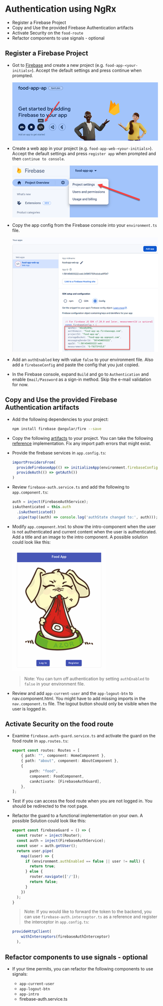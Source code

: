 # Authentication using NgRx

- Register a Firebase Project
- Copy and Use the provided Firebase Authentication artifacts
- Activate Security on the `food-route`
- Refactor components to use signals - optional

## Register a Firebase Project

-   Got to [Firebase](https://console.firebase.google.com/) and create a new project (e.g. `food-app-<your-initials>`). Accept the default settings and press continue when prompted.

    ![firebase-create-web-app](_images/create-app.png)

-   Create a web app in your project (e.g. `food-app-web-<your-initials>`). Accept the default settings and press `register app` when prompted and then `continue to console`.

    ![project-settings](_images/project-settings.png)

-   Copy the app config from the Firebase console into your `environment.ts` file.

    ![app-config](_images/app-config.png)

-   Add an `authEnabled` key with value `false` to your environment file. Also add a `firebaseConfig` and paste the config that you just copied.

-   In the Firebase console, expand `Build` and go to `Authentication` and enable `Email/Password` as a sign-in method. Skip the e-mail validation for now.

## Copy and Use the provided Firebase Authentication artifacts

-   Add the following dependencies to your project:

    ```bash
    npm install firebase @angular/fire --save
    ```

-   Copy the following [artifacts](./auth-artifacts/) to your project. You can take the following [reference](../../demos/06-security/01-firebase/firebase-auth/) implementation. Fix any import path errors that might exist.

-   Provide the firebase services in `app.config.ts`:

    ```typescript
    importProvidersFrom(
      provideFirebaseApp(() => initializeApp(environment.firebaseConfig)),
      provideAuth(() => getAuth())
    )
    ```

-   Review `firebase-auth.service.ts` and add the following to `app.component.ts`:

    ```typescript
    auth = inject(FirebaseAuthService);
    isAuthenticated = this.auth
      .isAuthenticated()
      .pipe(tap((auth) => console.log('authState changed to:', auth)));
    ```

-   Modify `app.component.html` to show the intro-component when the user is not authenticated and current content when the user is authenticated. Add a title and an image to the intro component. A possible solution could look like this:

    ![intro-component](_images/intro.png)

    > Note: You can turn off authentication by setting `authEnabled` to `false` in your environment file.

-   Review and add `app-current-user` and the `app-logout-btn` to nav.component.html. You might have to add missing imports in the `nav.component.ts` file. The logout button should only be visible when the user is logged in.

## Activate Security on the food route

- Examine `firebase.auth-guard.service.ts` and activate the guard on the food route in `app.routes.ts`:

  ```typescript
  export const routes: Routes = [
      { path: "", component: HomeComponent },
      { path: "about", component: AboutComponent },
      {
          path: "food",
          component: FoodComponent,
          canActivate: [FirebaseAuthGuard],
      },
  ];
  ```

- Test if you can access the food route when you are not logged in. You should be redirected to the root page.

- Refactor the guard to a functional implementation on your own. A possible Solution could look like this:

  ```typescript
  export const firebaseGuard = () => {
    const router = inject(Router);
    const auth = inject(FirebaseAuthService);
    const user = auth.getUser();
    return user.pipe(
      map((user) => {
        if (environment.authEnabled == false || user != null) {
          return true;
        } else {
          router.navigate(['/']);
          return false;
        }
      })
    );
  }
  ```

  > Note: If you would like to forward the token to the backend, you can use `firebase-auth.interceptor.ts` as a reference and register the interceptor in `app.config.ts`:

  ```typescript
  provideHttpClient(
      withInterceptors(firebaseAuthInterceptor)
    ),
  ```

## Refactor components to use signals - optional

-   If your time permits, you can refactor the following components to use signals:

    -   `app-current-user`
    -   `app-logout-btn`
    -   `app-intro`
    -   firebase-auth.service.ts
